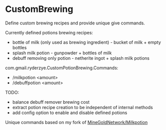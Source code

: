 # CustomBrewing

Define custom brewing recipes and provide unique give commands.

Currently defined potions brewing recipes:
- bottle of milk \(only used as brewing ingredient\) \- bucket of milk \+ empty bottles
- splash milk potion \- gunpowder \+ bottles of milk
- debuff removing only potion \- netherite ingot + splash milk potions

com.gmail.ryderzye.CustomPotionBrewing.Commands:
- /milkpotion \<amount\>
- /debuffpotion \<amount\>

TODO:
- balance debuff remover brewing cost
- extract potion recipe creation to be independent of internal methods
- add config option to enable and disable defined potions

Unique commands based on my fork of [MineGoldNetwork/Milkpotion](https://github.com/MineGoldNetwork/MilkPotion)
